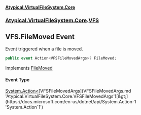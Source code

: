 #### [Atypical.VirtualFileSystem.Core](VirtualFileSystem.md 'VirtualFileSystem')
### [Atypical.VirtualFileSystem.Core](VirtualFileSystem.md#Atypical.VirtualFileSystem.Core 'Atypical.VirtualFileSystem.Core').[VFS](VFS.md 'Atypical.VirtualFileSystem.Core.VFS')

## VFS.FileMoved Event

Event triggered when a file is moved.

```csharp
public event Action<VFSFileMovedArgs>? FileMoved;
```

Implements [FileMoved](IVFSMove.FileMoved.md 'Atypical.VirtualFileSystem.Core.Contracts.IVFSMove.FileMoved')

#### Event Type
[System.Action&lt;](https://docs.microsoft.com/en-us/dotnet/api/System.Action-1 'System.Action`1')[VFSFileMovedArgs](VFSFileMovedArgs.md 'Atypical.VirtualFileSystem.Core.VFSFileMovedArgs')[&gt;](https://docs.microsoft.com/en-us/dotnet/api/System.Action-1 'System.Action`1')
